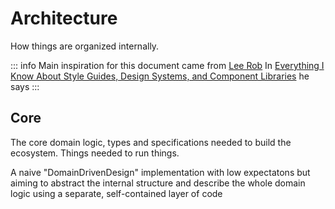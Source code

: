 # Architecture

How things are organized internally.

::: info Main inspiration for this document came from [Lee Rob](https://leerob.io)
In [Everything I Know About Style Guides, Design Systems, and Component Libraries](https://leerob.io/blog/style-guides-component-libraries-design-systems) he says
:::

## Core

The core domain logic, types and specifications needed to build the ecosystem.
Things needed to run things.

A naive "DomainDrivenDesign" implementation with low expectatons but aiming to abstract the internal structure and describe the whole domain logic using a separate, self-contained layer of code
